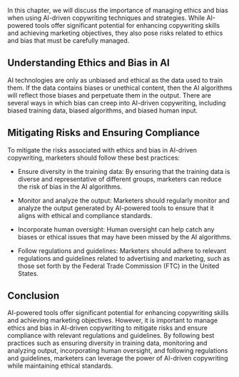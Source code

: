 
In this chapter, we will discuss the importance of managing ethics and bias when using AI-driven copywriting techniques and strategies. While AI-powered tools offer significant potential for enhancing copywriting skills and achieving marketing objectives, they also pose risks related to ethics and bias that must be carefully managed.

Understanding Ethics and Bias in AI
-----------------------------------

AI technologies are only as unbiased and ethical as the data used to train them. If the data contains biases or unethical content, then the AI algorithms will reflect those biases and perpetuate them in the output. There are several ways in which bias can creep into AI-driven copywriting, including biased training data, biased algorithms, and biased human input.

Mitigating Risks and Ensuring Compliance
----------------------------------------

To mitigate the risks associated with ethics and bias in AI-driven copywriting, marketers should follow these best practices:

* Ensure diversity in the training data: By ensuring that the training data is diverse and representative of different groups, marketers can reduce the risk of bias in the AI algorithms.

* Monitor and analyze the output: Marketers should regularly monitor and analyze the output generated by AI-powered tools to ensure that it aligns with ethical and compliance standards.

* Incorporate human oversight: Human oversight can help catch any biases or ethical issues that may have been missed by the AI algorithms.

* Follow regulations and guidelines: Marketers should adhere to relevant regulations and guidelines related to advertising and marketing, such as those set forth by the Federal Trade Commission (FTC) in the United States.

Conclusion
----------

AI-powered tools offer significant potential for enhancing copywriting skills and achieving marketing objectives. However, it is important to manage ethics and bias in AI-driven copywriting to mitigate risks and ensure compliance with relevant regulations and guidelines. By following best practices such as ensuring diversity in training data, monitoring and analyzing output, incorporating human oversight, and following regulations and guidelines, marketers can leverage the power of AI-driven copywriting while maintaining ethical standards.
